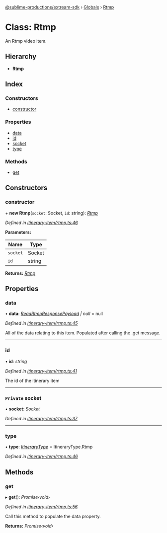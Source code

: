 [@sublime-productions/extream-sdk](../README.md) › [Globals](../globals.md) › [Rtmp](rtmp.md)

# Class: Rtmp

An Rtmp video item.

## Hierarchy

* **Rtmp**

## Index

### Constructors

* [constructor](rtmp.md#constructor)

### Properties

* [data](rtmp.md#data)
* [id](rtmp.md#id)
* [socket](rtmp.md#private-socket)
* [type](rtmp.md#type)

### Methods

* [get](rtmp.md#get)

## Constructors

###  constructor

\+ **new Rtmp**(`socket`: Socket, `id`: string): *[Rtmp](rtmp.md)*

*Defined in [itinerary-item/rtmp.ts:46](https://github.com/Extream-SaaS/ex-sdk/blob/be861a6/src/itinerary-item/rtmp.ts#L46)*

**Parameters:**

Name | Type |
------ | ------ |
`socket` | Socket |
`id` | string |

**Returns:** *[Rtmp](rtmp.md)*

## Properties

###  data

• **data**: *[ReadRtmpResponsePayload](../interfaces/readrtmpresponsepayload.md) | null* = null

*Defined in [itinerary-item/rtmp.ts:45](https://github.com/Extream-SaaS/ex-sdk/blob/be861a6/src/itinerary-item/rtmp.ts#L45)*

All of the data relating to this item. Populated after calling the .get message.

___

###  id

• **id**: *string*

*Defined in [itinerary-item/rtmp.ts:41](https://github.com/Extream-SaaS/ex-sdk/blob/be861a6/src/itinerary-item/rtmp.ts#L41)*

The id of the itinerary item

___

### `Private` socket

• **socket**: *Socket*

*Defined in [itinerary-item/rtmp.ts:37](https://github.com/Extream-SaaS/ex-sdk/blob/be861a6/src/itinerary-item/rtmp.ts#L37)*

___

###  type

• **type**: *[ItineraryType](../enums/itinerarytype.md)* = ItineraryType.Rtmp

*Defined in [itinerary-item/rtmp.ts:46](https://github.com/Extream-SaaS/ex-sdk/blob/be861a6/src/itinerary-item/rtmp.ts#L46)*

## Methods

###  get

▸ **get**(): *Promise‹void›*

*Defined in [itinerary-item/rtmp.ts:56](https://github.com/Extream-SaaS/ex-sdk/blob/be861a6/src/itinerary-item/rtmp.ts#L56)*

Call this method to populate the data property.

**Returns:** *Promise‹void›*
